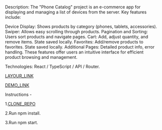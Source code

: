 
Description:
The "Phone Catalog" project is an e-commerce app for displaying and managing a list of devices from the server. Key features include:

Device Display: Shows products by category (phones, tablets, accessories).
Swiper: Allows easy scrolling through products.
Pagination and Sorting: Users sort products and navigate pages.
Cart: Add, adjust quantity, and remove items. State saved locally.
Favorites: Add/remove products to favorites. State saved locally.
Additional Pages: Detailed product info, error handling.
These features offer users an intuitive interface for efficient product browsing and management.

Technologies:
React / TypeScript / API / Router.

[LAYOUR_LINK](https://www.figma.com/design/xMK2Dy0mfBbJJSNctmOuLW/Phone-catalog-(V2)-Rounded-Style-1?node-id=0-1&t=hjfJbB0BMTGlDjFU-0)

[DEMO_LINK](https://vadimdrobyazko.github.io/Phone-catalog/)

Instructions - 

1.[CLONE_REPO](https://docs.github.com/ru/repositories/creating-and-managing-repositories/cloning-a-repository)

2.Run npm install.

3.Run npm start.









